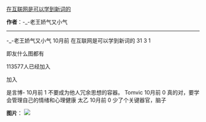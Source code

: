 

[在互联网是可以学到新词的](https://m.okjike.com/originalPosts/666121464a7f372b03c2ab6d?s=ewoidSI6ICI1N2Y0ZGFjYWI2YzFlNTEzMDBiMDQyNmQiCn0=)

**作者**：-_-老王娇气又小气

---

-_-老王娇气又小气
10月前
在互联网是可以学到新词的
31
3
1

即友什么图都有

113577人已经加入

加入

是言博-
10月前
1
不要成为他人冗余思想的容器。
Tomvic
10月前
0
真的对，要学会管理自己的情绪和心理健康
太乙
10月前
0
少了个关键器官，脑子

**图片**：
![](https://cdnv2.ruguoapp.com/Frp9QTFPGjs8y1SFPrEkVk2HIH5uv3.png?imageMogr2/auto-orient/thumbnail/1500x2000%3E)
